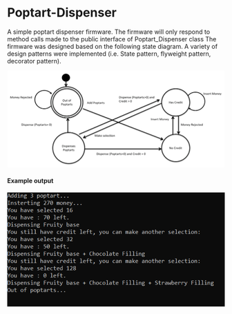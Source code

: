 # Poptart-Dispenser

A simple poptart dispenser firmware. The firmware will only respond to method calls made to the public interface of Poptart_Dispenser class
The firmware was designed based on the following state diagram. A variety of design patterns were implemented (i.e. State pattern, flyweight pattern, decorator pattern).

![alt text](https://raw.githubusercontent.com/milesbr0/Poptart-Dispenser-/master/state%20diagram.png)

#### Example output
![alt text](https://raw.githubusercontent.com/milesbr0/Poptart-Dispenser-/master/example.PNG)
